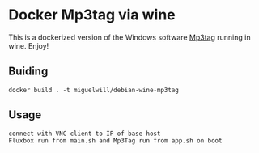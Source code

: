 # Docker Mp3tag via wine

This is a dockerized version of the Windows software
[Mp3tag](https://www.mp3tag.de/) running in wine. Enjoy!

## Buiding

    docker build . -t miguelwill/debian-wine-mp3tag

## Usage

    connect with VNC client to IP of base host
    Fluxbox run from main.sh and Mp3Tag run from app.sh on boot
